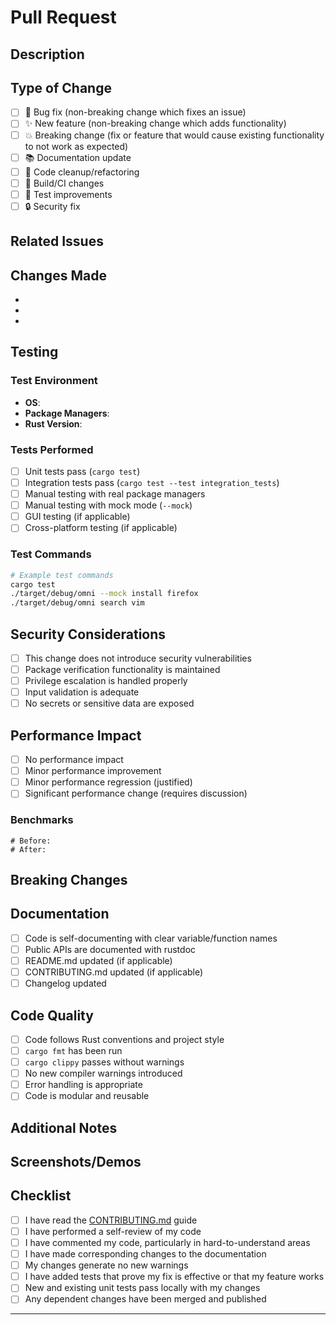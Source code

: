 # Pull Request

## Description
<!-- Provide a clear and concise description of what this PR does -->

## Type of Change
<!-- Mark the relevant option with an "x" -->
- [ ] 🐛 Bug fix (non-breaking change which fixes an issue)
- [ ] ✨ New feature (non-breaking change which adds functionality)
- [ ] 💥 Breaking change (fix or feature that would cause existing functionality to not work as expected)
- [ ] 📚 Documentation update
- [ ] 🧹 Code cleanup/refactoring
- [ ] 🔧 Build/CI changes
- [ ] 🧪 Test improvements
- [ ] 🔒 Security fix

## Related Issues
<!-- Link to related issues using keywords: -->
<!-- Fixes #123, Closes #456, Addresses #789 -->

## Changes Made
<!-- List the specific changes made in this PR -->
- 
- 
- 

## Testing
<!-- Describe how you tested your changes -->

### Test Environment
- **OS**: <!-- e.g., Ubuntu 22.04, Fedora 38, Arch Linux -->
- **Package Managers**: <!-- e.g., apt, dnf, pacman, snap -->
- **Rust Version**: <!-- e.g., 1.70.0 -->

### Tests Performed
- [ ] Unit tests pass (`cargo test`)
- [ ] Integration tests pass (`cargo test --test integration_tests`)
- [ ] Manual testing with real package managers
- [ ] Manual testing with mock mode (`--mock`)
- [ ] GUI testing (if applicable)
- [ ] Cross-platform testing (if applicable)

### Test Commands
<!-- Provide specific commands used for testing -->
```bash
# Example test commands
cargo test
./target/debug/omni --mock install firefox
./target/debug/omni search vim
```

## Security Considerations
<!-- Address any security implications -->
- [ ] This change does not introduce security vulnerabilities
- [ ] Package verification functionality is maintained
- [ ] Privilege escalation is handled properly
- [ ] Input validation is adequate
- [ ] No secrets or sensitive data are exposed

## Performance Impact
<!-- Describe any performance implications -->
- [ ] No performance impact
- [ ] Minor performance improvement
- [ ] Minor performance regression (justified)
- [ ] Significant performance change (requires discussion)

### Benchmarks
<!-- If performance is affected, provide benchmark results -->
```
# Before:
# After:
```

## Breaking Changes
<!-- If this is a breaking change, describe what breaks and how to migrate -->

## Documentation
- [ ] Code is self-documenting with clear variable/function names
- [ ] Public APIs are documented with rustdoc
- [ ] README.md updated (if applicable)
- [ ] CONTRIBUTING.md updated (if applicable)
- [ ] Changelog updated

## Code Quality
- [ ] Code follows Rust conventions and project style
- [ ] `cargo fmt` has been run
- [ ] `cargo clippy` passes without warnings
- [ ] No new compiler warnings introduced
- [ ] Error handling is appropriate
- [ ] Code is modular and reusable

## Additional Notes
<!-- Any additional information that reviewers should know -->

## Screenshots/Demos
<!-- For GUI changes, include screenshots or demo videos -->

## Checklist
<!-- Final checklist before submitting -->
- [ ] I have read the [CONTRIBUTING.md](CONTRIBUTING.md) guide
- [ ] I have performed a self-review of my code
- [ ] I have commented my code, particularly in hard-to-understand areas
- [ ] I have made corresponding changes to the documentation
- [ ] My changes generate no new warnings
- [ ] I have added tests that prove my fix is effective or that my feature works
- [ ] New and existing unit tests pass locally with my changes
- [ ] Any dependent changes have been merged and published

---

<!-- 
Thank you for contributing to Omni! 🚀
Your contribution helps make Linux package management better for everyone.
-->